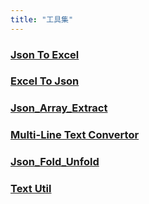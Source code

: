 ```yaml
---
title: "工具集"
---
```


### [Json To Excel](/tools/json_to_excel.html)

### [Excel To Json](/tools/excel_to_json.html)

### [Json_Array_Extract](/tools/json_array_extract.html)

### [Multi-Line Text Convertor](/tools/multi_line_text_convertor.html)

### [Json_Fold_Unfold](/tools/json_fold_unfold.html)

### [Text Util](/tools/text_util.html)

